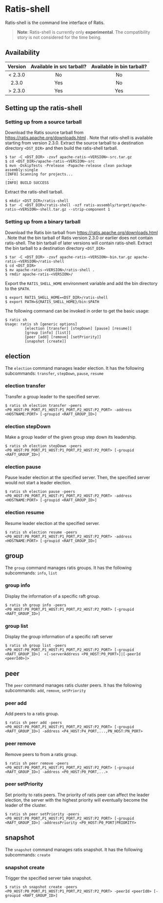 <!---
  Licensed to the Apache Software Foundation (ASF) under one or more
  contributor license agreements.  See the NOTICE file distributed with
  this work for additional information regarding copyright ownership.
  The ASF licenses this file to You under the Apache License, Version 2.0
  (the "License"); you may not use this file except in compliance with
  the License.  You may obtain a copy of the License at

      http://www.apache.org/licenses/LICENSE-2.0

  Unless required by applicable law or agreed to in writing, software
  distributed under the License is distributed on an "AS IS" BASIS,
  WITHOUT WARRANTIES OR CONDITIONS OF ANY KIND, either express or implied.
  See the License for the specific language governing permissions and
  limitations under the License.
-->

# Ratis-shell

Ratis-shell is the command line interface of Ratis.

> **Note**:
> Ratis-shell is currently only **experimental**.
> The compatibility story is not considered for the time being.

## Availability
| Version  | Available in src tarball? | Available in bin tarball? |
| :------: | :-----------------------: | :-----------------------: |
| < 2.3.0  | No                        | No                        |
| 2.3.0    | Yes                       | No                        |
| \> 2.3.0 | Yes                       | Yes                       |

## Setting up the ratis-shell

### Setting up from a source tarball
Download the Ratis source tarball from https://ratis.apache.org/downloads.html .
Note that ratis-shell is available starting from version 2.3.0.
Extract the source tarball to a destination directory `<DST_DIR>`
and then build the ratis-shell tarball.

```
$ tar -C <DST_DIR> -zxvf apache-ratis-<VERSION>-src.tar.gz
$ cd <DST_DIR>/apache-ratis-<VERSION>-src
$ mvn -DskipTests -Prelease -Papache-release clean package assembly:single
[INFO] Scanning for projects...
 ...
[INFO] BUILD SUCCESS
```

Extract the ratis-shell tarball.
```
$ mkdir <DST_DIR>/ratis-shell
$ tar -C <DST_DIR>/ratis-shell -xzf ratis-assembly/target/apache-ratis-<VERSION>-shell.tar.gz --strip-component 1
```

### Setting up from a binary tarball
Download the Ratis bin tarball from https://ratis.apache.org/downloads.html .
Note that the bin tarball of Ratis version 2.3.0 or earlier does not contain ratis-shell.
The bin tarball of later versions will contain ratis-shell.
Extract the bin tarball to a destination directory `<DST_DIR>`
```
$ tar -C <DST_DIR> -zxvf apache-ratis-<VERSION>-bin.tar.gz apache-ratis-<VERSION>/ratis-shell
$ cd <DST_DIR>
$ mv apache-ratis-<VERSION>/ratis-shell .
$ rmdir apache-ratis-<VERSION>/
```

Export the `RATIS_SHELL_HOME` environment variable and add the bin directory to the `$PATH`.
```
$ export RATIS_SHELL_HOME=<DST_DIR>/ratis-shell
$ export PATH=${RATIS_SHELL_HOME}/bin:$PATH
```

The following command can be invoked in order to get the basic usage:

```shell
$ ratis sh
Usage: ratis sh [generic options]
         [election [transfer] [stepDown] [pause] [resume]]
         [group [info] [list]]
         [peer [add] [remove] [setPriority]]
         [snapshot [create]]
```

## election
The `election` command manages leader election.
It has the following subcommands:
`transfer`, `stepDown`, `pause`, `resume`

### election transfer
Transfer a group leader to the specified server.
```
$ ratis sh election transfer -peers <P0_HOST:P0_PORT,P1_HOST:P1_PORT,P2_HOST:P2_PORT> -address <HOSTNAME:PORT> [-groupid <RAFT_GROUP_ID>]
```

### election stepDown
Make a group leader of the given group step down its leadership.
```
$ ratis sh election stepDown -peers <P0_HOST:P0_PORT,P1_HOST:P1_PORT,P2_HOST:P2_PORT> [-groupid <RAFT_GROUP_ID>]
```

### election pause
Pause leader election at the specified server.
Then, the specified server would not start a leader election.
```
$ ratis sh election pause -peers <P0_HOST:P0_PORT,P1_HOST:P1_PORT,P2_HOST:P2_PORT> -address <HOSTNAME:PORT> [-groupid <RAFT_GROUP_ID>]
```

### election resume
Resume leader election at the specified server.
```
$ ratis sh election resume -peers <P0_HOST:P0_PORT,P1_HOST:P1_PORT,P2_HOST:P2_PORT> -address <HOSTNAME:PORT> [-groupid <RAFT_GROUP_ID>]
```

## group
The `group` command manages ratis groups.
It has the following subcommands:
`info`, `list`

### group info
Display the information of a specific raft group.
```
$ ratis sh group info -peers <P0_HOST:P0_PORT,P1_HOST:P1_PORT,P2_HOST:P2_PORT> [-groupid <RAFT_GROUP_ID>]
```

### group list
Display the group information of a specific raft server
```
$ ratis sh group list -peers <P0_HOST:P0_PORT,P1_HOST:P1_PORT,P2_HOST:P2_PORT> [-groupid <RAFT_GROUP_ID>]  <[-serverAddress <P0_HOST:P0_PORT>]|[-peerId <peerId0>]>
```

## peer
The `peer` command manages ratis cluster peers.
It has the following subcommands:
`add`, `remove`, `setPriority`

### peer add
Add peers to a ratis group.
```
$ ratis sh peer add -peers <P0_HOST:P0_PORT,P1_HOST:P1_PORT,P2_HOST:P2_PORT> [-groupid <RAFT_GROUP_ID>] -address <P4_HOST:P4_PORT,...,PN_HOST:PN_PORT>
```

### peer remove
Remove peers to from a ratis group.
```
$ ratis sh peer remove -peers <P0_HOST:P0_PORT,P1_HOST:P1_PORT,P2_HOST:P2_PORT> [-groupid <RAFT_GROUP_ID>] -address <P0_HOST:P0_PORT,...>
```

### peer setPriority
Set priority to ratis peers.
The priority of ratis peer can affect the leader election, the server with the highest priority will eventually become the leader of the cluster.
```
$ ratis sh peer setPriority -peers <P0_HOST:P0_PORT,P1_HOST:P1_PORT,P2_HOST:P2_PORT> [-groupid <RAFT_GROUP_ID>] -addressPriority <P0_HOST:P0_PORT|PRIORITY>
```
## snapshot
The `snapshot` command manages ratis snapshot.
It has the following subcommands:
`create`

### snapshot create
Trigger the specified server take snapshot.
```
$ ratis sh snapshot create -peers <P0_HOST:P0_PORT,P1_HOST:P1_PORT,P2_HOST:P2_PORT> -peerId <peerId0> [-groupid <RAFT_GROUP_ID>]
```
